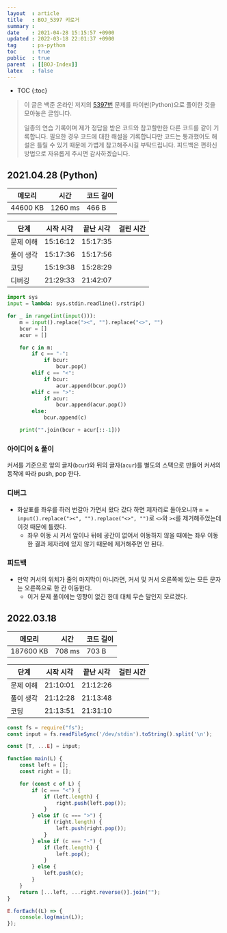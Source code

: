 ```yaml
---
layout  : article
title   : BOJ_5397 키로거
summary : 
date    : 2021-04-28 15:15:57 +0900
updated : 2022-03-18 22:01:37 +0900
tag     : ps-python
toc     : true
public  : true
parent  : [[BOJ-Index]]
latex   : false
---
```

* TOC
{:toc}

> 이 글은 백준 온라인 저지의 [5397번](https://www.acmicpc.net/problem/5397) 문제를 파이썬(Python)으로 풀이한 것을 모아놓은 글입니다.
>
> 일종의 연습 기록이며 제가 정답을 받은 코드와 참고할만한 다른 코드를 같이 기록합니다. 필요한 경우 코드에 대한 해설을 기록합니다만 코드는 통과했어도 해설은 틀릴 수 있기 때문에 가볍게 참고해주시길 부탁드립니다. 피드백은 편하신 방법으로 자유롭게 주시면 감사하겠습니다.

## 2021.04.28 (Python)

| 메모리    | 시간    | 코드 길이 |
| --------- | -----   | --------- |
| 44600 KB  | 1260 ms | 466 B     |

| 단계      | 시작 시각 | 끝난 시각 | 걸린 시간 |
| --------- | --------- | --------- | --------- |
| 문제 이해 | 15:16:12  | 15:17:35  |           |
| 풀이 생각 | 15:17:36  | 15:17:56  |           |
| 코딩      | 15:19:38  | 15:28:29  |           |
| 디버깅    | 21:29:33  | 21:42:07  |           |

```python
import sys
input = lambda: sys.stdin.readline().rstrip()

for _ in range(int(input())):
    m = input().replace("><", "").replace("<>", "")
    bcur = []
    acur = []

    for c in m:
        if c == "-":
            if bcur:
                bcur.pop()
        elif c == "<":
            if bcur:
                acur.append(bcur.pop())
        elif c == ">":
            if acur:
                bcur.append(acur.pop())
        else:
            bcur.append(c)

    print("".join(bcur + acur[::-1]))

```

### 아이디어 & 풀이

커서를 기준으로 앞의 글자(`bcur`)와 뒤의 글자(`acur`)를 별도의 스택으로 만들어 커서의 동작에 따라 push, pop 한다.

### 디버그

* 화살표를 좌우를 하러 번갈아 가면서 왔다 갔다 하면 제자리로 돌아오니까 `m = input().replace("><", "").replace("<>", "")`로 `<>`와 `><`를 제거해주었는데 이것 때문에 틀렸다.
    * 좌우 이동 시 커서 앞이나 뒤에 공간이 없어서 이동하지 않을 때에는 좌우 이동한 결과 제자리에 있지 않기 때문에 제거해주면 안 된다.

### 피드백

* 만약 커서의 위치가 줄의 마지막이 아니라면, 커서 및 커서 오른쪽에 있는 모든 문자는 오른쪽으로 한 칸 이동한다.
    * 이거 문제 풀이에는 영향이 없긴 한데 대체 무슨 말인지 모르겠다.

## 2022.03.18

| 메모리    | 시간   | 코드 길이 |
| --------- | -----  | --------- |
| 187600 KB | 708 ms | 703 B     |

| 단계      | 시작 시각 | 끝난 시각 | 걸린 시간 |
| --------- | --------- | --------- | --------- |
| 문제 이해 | 21:10:01  | 21:12:26  |           |
| 풀이 생각 | 21:12:28  | 21:13:48  |           |
| 코딩      | 21:13:51  | 21:31:10  |           |

```js
const fs = require("fs");
const input = fs.readFileSync('/dev/stdin').toString().split('\n');

const [T, ...E] = input;

function main(L) {
    const left = [];
    const right = [];

    for (const c of L) {
        if (c === "<") {
            if (left.length) {
                right.push(left.pop());
            }
        } else if (c === ">") {
            if (right.length) {
                left.push(right.pop());
            }
        } else if (c === "-") {
            if (left.length) {
                left.pop();
            }
        } else {
            left.push(c);
        }
    }
    return [...left, ...right.reverse()].join("");
}

E.forEach((L) => {
    console.log(main(L));
});
```
